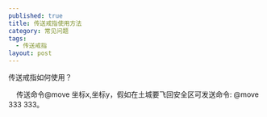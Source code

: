 ```yaml
---
published: true
title: 传送戒指使用方法
category: 常见问题
tags: 
  - 传送戒指
layout: post
---
```

<p>
    传送戒指如何使用？
</p>

<p>
    &nbsp; &nbsp; 传送命令@move 坐标x,坐标y，假如在土城要飞回安全区可发送命令: @move 333 333。
</p>
<p>
    <br/>
</p>
